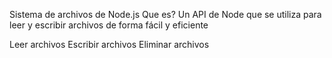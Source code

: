 Sistema de archivos de Node.js
Que es?
Un API de Node que se utiliza para leer y escribir archivos de forma fácil y eficiente

Leer archivos
Escribir archivos
Eliminar archivos

